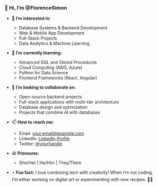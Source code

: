 ### 👋 Hi, I’m @FlorenceSimon

- 👀 **I’m interested in:** 
  - Database Systems & Backend Development
  - Web & Mobile App Development
  - Full-Stack Projects 
  - Data Analytics & Machine Learning
  
- 🌱 **I’m currently learning:** 
  - Advanced SQL and Stored Procedures
  - Cloud Computing (AWS, Azure)
  - Python for Data Science
  - Frontend Frameworks (React, Angular)

- 💞️ **I’m looking to collaborate on:** 
  - Open-source backend projects
  - Full-stack applications with multi-tier architecture
  - Database design and optimization
  - Projects that combine AI with databases

- 📫 **How to reach me:**
  - Email: [your.email@example.com](mailto:your.email@example.com)
  - LinkedIn: [LinkedIn Profile](https://www.linkedin.com/in/yourprofile)
  - Twitter: [@yourhandle](https://twitter.com/yourhandle)

- 😄 **Pronouns:** 
  - She/Her | He/Him | They/Them

- ⚡ **Fun fact:**
  I love combining tech with creativity! When I’m not coding, I’m either working on digital art or experimenting with new recipes. 🍰✨
